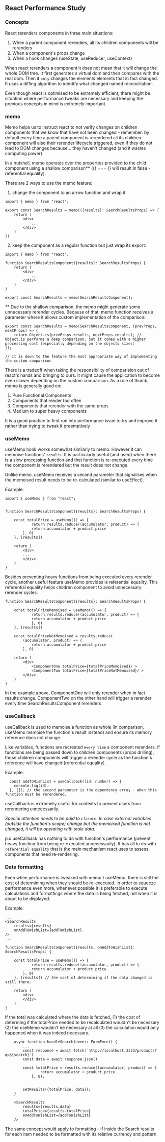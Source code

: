 ## React Performance Study

### Concepts

React rerenders components in three main situations:

1. When a parent component rerenders, all its children components will be rerenders
2. When a component's props change
3. When a hook changes (useState, useReducer, useContext)


When react rerenders a component it does not mean that it will change the whole DOM tree. 
It first generates a virtual dom and then compares with the real dom. Then it `only` changes the elements elements that in fact changed.
It uses a diffing algorithm to identify what changed named reconciliation.


Even though react is optimised to be extremely efficient, there might be situation where performance tweaks are necessary and keeping the previous concepts in 
mind is extremely important.


### memo

Memo helps us to instruct react to not verify changes on children components that we know that have not been changed - remember: by default every time 
a parent component is rerendered all its children component will also their rerender lifecycle triggered, even if they do not lead to DOM changes because... 
they haven't changed (and it wastes computing power).

In a nutshell, memo operates over the properties provided to the child component using a shallow comparison** ({} === {} will result in false - referential equality).

There are 2 ways to use the memo feature:

1. change the component to an arrow function and wrap it.

```
import { memo } from "react";

export const SearchResults = memo(({results}: SearchResultsProps) => {
    return (
        <div>
            ...
        </div>
    )
})
```

2. keep the component as a regular function but just wrap its export:

```
import { memo } from "react";

function SearchResultsComponent({results}: SearchResultsProps) {
    return (
        <div>
            ...
        </div>
    )
}

export const SearchResults = memo(SearchResultsComponent);
```

** Due to the shallow comparison, the memo might generate some unnecessary rerender cycles. Because of that, memo function receives a parameter where it allows
custom implementation of the comparison:

```
export const SearchResults = memo(SearchResultsComponent, (prevProps, nextProps) => {
    return Object.is(prevProps.results, nextProps.results); // Object.is performs a deep comparison, but it comes with a higher processing cost (especially depending on the objects sizes)
});

// it is down to the feature the most appropriate way of implementing the custom comparison
```

There is a tradeoff when taking the responsibility of comparision out of react's hands and bringing to ours. It might cause the application to become even slower depending on the custom
comparison. As a rule of thumb, memo is generally good on:

1. Pure Functional Components
2. Components that render too often
3. Components that rerender with the same props
4. Medium to super heavy components


It is a good practice to first run into performance issue to try and improve it rather than trying to tweak it preemptively


### useMemo

useMemo hook works somewhat similarly to memo. However it can memoise functions' `results`. It is particularly useful (and used) 
when there is a slow processing function and that function is re-executed every time the component is rerendered but the result does not change.

Unlike memo, useMemo receives a second parameter that signalises when the memoised result needs to be re-calculated (similar to useEffect).

Example:

```
import { useMemo } from "react";


function SearchResultsComponent({results}: SearchResultsProps) {

    const totalPrice = useMemo(() => { 
            return results.reduce((accumulator, product) => {
            return accumulator + product.price
        }, 0)
    }, [results])

    return (
        <div>
        ...
        </div>
    )
}
```

Besides preventing heavy functions from being executed every rerender cycle, another useful feature useMemo provides is referential equality.
This referential equality helps children component to avoid unnecessary rerender cycles.

```
function SearchResultsComponent({results}: SearchResultsProps) {

    const totalPriceMemoised = useMemo(() => { 
            return results.reduce((accumulator, product) => {
            return accumulator + product.price
            }, 0)
    }, [results])

    const totalPriceNotMemoised = results.reduce(
        (accumulator, product) => {
            return accumulator + product.price
        }, 0)

    return (
        <div>
            <ComponentOne totalPrice={totalPriceMemoised}/ >
            <ComponentTwo totalPrice={totalPriceNotMemoised}/ >
        </div>
    )
}
```

In the example above, ComponentOne will only rerender when in fact results change. ComponentTwo on the other hand will trigger a rerender every time SearchResultsComponent rerenders.


### useCallback

useCallback is used to memoise a function as whole (in comparison, useMemo memoise the function's result instead) and ensure its memory reference does not change.

Like variables, functions are recreated `every time` a component rerenders. If functions are being passed down to children components (props drilling), those children components
will trigger a rerender cycle as the function's reference will have changed (referential equality).


Example:
```
  const addToWishList = useCallback((id: number) => {
    console.log(id);
  }, []); // the second parameter is the dependency array - when this function must be rerendered.
```

useCallback is extremelly useful for contexts to prevent users from rerendering unnecessarily.


*Special attention needs to be paid to `closure`. In case external variables (outside the function's scope) change but the memoised function is not changed, it will be operating with stale data.*


p.s useCallback has nothing to do with function's performance (prevent heavy function from being re-executed unnecessarily). It has all to do with `referential equality` that is the main mechanism
react uses to assess components that need re-rendering.


### Data formatting

Even when performance is tweaked with memo / useMemo, there is still the cost of determining when they should be re-executed. 
In order to squeeze performance even more, whenever possible it is preferable to execute calculations and formattings where the data is being fetched, not when it is about to be displayed.

Example:

```
...
<SearchResults 
    results={results} 
    onAddToWishList={addToWishList}
/>
...

function SearchResultsComponent({results, onAddToWishList}: SearchResultsProps) {

    const totalPrice = useMemo(() => { 
            return results.reduce((accumulator, product) => {
            return accumulator + product.price
        }, 0)
    }, [results]) // the cost of determining if the data changed is still there.

    return (
        <div>
        </div>
    )
}
```

If the total was calculated where the data is fetched, (1) the cost of determing if the totalPrice needed to be recalculated wouldn't be necessary (2) the useMemo wouldn't be necessary at all
(3) the calculation would only happened when it was indeed necessary.

```
    async function handleSearch(event: FormEvent) {
        ...
        const response = await fetch(`http://localhost:3333/products?q=${search}`)
        const data = await response.json()
        
        const totalPrice = results.reduce((accumulator, product) => {
                return accumulator + product.price
            }, 0);


        setResults({totalPrice, data});
    }

    <SearchResults 
        results={results.data}
        totalPrice={results.totalPrice} 
        onAddToWishList={addToWishList}
    />
```

The same concept would apply to formatting - if inside the Search results for each item needed to be formatted with its relative currency and pattern.

